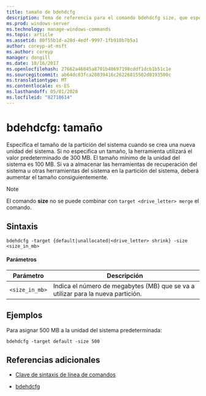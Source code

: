 ```yaml
---
title: tamaño de bdehdcfg
description: Tema de referencia para el comando bdehdcfg size, que especifica el tamaño de la partición del sistema cuando se crea una nueva unidad del sistema.
ms.prod: windows-server
ms.technology: manage-windows-commands
ms.topic: article
ms.assetid: 80f55b1d-a28d-4edf-9997-1fb918b7b5a1
author: coreyp-at-msft
ms.author: coreyp
manager: dongill
ms.date: 10/16/2017
ms.openlocfilehash: 27662a46045a8701b40697198cddf1dcb1b51c1e
ms.sourcegitcommit: ab64dc83fca28039416c26226815502d0193500c
ms.translationtype: MT
ms.contentlocale: es-ES
ms.lasthandoff: 05/01/2020
ms.locfileid: "82718614"
---
```

# <a name="bdehdcfg-size"></a>bdehdcfg: tamaño

Especifica el tamaño de la partición del sistema cuando se crea una nueva unidad del sistema. Si no especifica un tamaño, la herramienta utilizará el valor predeterminado de 300 MB. El tamaño mínimo de la unidad del sistema es 100 MB. Si va a almacenar las herramientas de recuperación del sistema u otras herramientas del sistema en la partición del sistema, deberá aumentar el tamaño consiguientemente.

> [!NOTE]
> El comando **size** no se puede combinar con `target <drive_letter> merge` el comando.

## <a name="syntax"></a>Sintaxis

```
bdehdcfg -target {default|unallocated|<drive_letter> shrink} -size <size_in_mb>
```

#### <a name="parameters"></a>Parámetros

| Parámetro | Descripción |
| --------- | ----------- |
| `<size_in_mb>` | Indica el número de megabytes (MB) que se va a utilizar para la nueva partición. |

## <a name="examples"></a>Ejemplos

Para asignar 500 MB a la unidad del sistema predeterminada:

```
bdehdcfg -target default -size 500
```

## <a name="additional-references"></a>Referencias adicionales

- [Clave de sintaxis de línea de comandos](command-line-syntax-key.md)

- [bdehdcfg](bdehdcfg.md)
